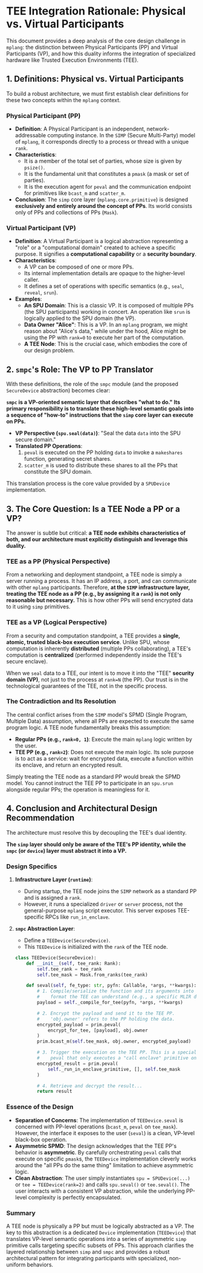# TEE Integration Rationale: Physical vs. Virtual Participants

This document provides a deep analysis of the core design challenge in `mplang`: the distinction between Physical Participants (PP) and Virtual Participants (VP), and how this duality informs the integration of specialized hardware like Trusted Execution Environments (TEE).

## 1. Definitions: Physical vs. Virtual Participants

To build a robust architecture, we must first establish clear definitions for these two concepts within the `mplang` context.

### Physical Participant (PP)

- **Definition**: A Physical Participant is an independent, network-addressable computing instance. In the `SIMP` (Secure Multi-Party) model of `mplang`, it corresponds directly to a process or thread with a unique `rank`.
- **Characteristics**:
  - It is a member of the total set of parties, whose size is given by `psize()`.
  - It is the fundamental unit that constitutes a `pmask` (a mask or set of parties).
  - It is the execution agent for `peval` and the communication endpoint for primitives like `bcast_m` and `scatter_m`.
- **Conclusion**: The `simp` core layer (`mplang.core.primitive`) is designed **exclusively and entirely around the concept of PPs**. Its world consists only of PPs and collections of PPs (`Mask`).

### Virtual Participant (VP)

- **Definition**: A Virtual Participant is a logical abstraction representing a "role" or a "computational domain" created to achieve a specific purpose. It signifies a **computational capability** or a **security boundary**.
- **Characteristics**:
  - A VP can be composed of one or more PPs.
  - Its internal implementation details are opaque to the higher-level caller.
  - It defines a set of operations with specific semantics (e.g., `seal`, `reveal`, `srun`).
- **Examples**:
  - **An SPU Domain**: This is a classic VP. It is composed of multiple PPs (the SPU participants) working in concert. An operation like `srun` is logically applied to the SPU domain (the VP).
  - **Data Owner "Alice"**: This is a VP. In an `mplang` program, we might reason about "Alice's data," while under the hood, Alice might be using the PP with `rank=0` to execute her part of the computation.
  - **A TEE Node**: This is the crucial case, which embodies the core of our design problem.

## 2. `smpc`'s Role: The VP to PP Translator

With these definitions, the role of the `smpc` module (and the proposed `SecureDevice` abstraction) becomes clear:

**`smpc` is a VP-oriented semantic layer that describes "what to do." Its primary responsibility is to translate these high-level semantic goals into a sequence of "how-to" instructions that the `simp` core layer can execute on PPs.**

- **VP Perspective (`spu.seal(data)`)**: "Seal the data `data` into the SPU secure domain."
- **Translated PP Operations**:
    1. `peval` is executed on the PP holding `data` to invoke a `makeshares` function, generating secret shares.
    2. `scatter_m` is used to distribute these shares to all the PPs that constitute the SPU domain.

This translation process is the core value provided by a `SPUDevice` implementation.

## 3. The Core Question: Is a TEE Node a PP or a VP?

The answer is subtle but critical: **a TEE node exhibits characteristics of both, and our architecture must explicitly distinguish and leverage this duality.**

### TEE as a PP (Physical Perspective)

From a networking and deployment standpoint, a TEE node is simply a server running a process. It has an IP address, a port, and can communicate with other `mplang` participants. Therefore, **at the `SIMP` infrastructure layer, treating the TEE node as a PP (e.g., by assigning it a `rank`) is not only reasonable but necessary.** This is how other PPs will send encrypted data to it using `simp` primitives.

### TEE as a VP (Logical Perspective)

From a security and computation standpoint, a TEE provides a **single, atomic, trusted black-box execution service**. Unlike SPU, whose computation is inherently **distributed** (multiple PPs collaborating), a TEE's computation is **centralized** (performed independently inside the TEE's secure enclave).

When we `seal` data to a TEE, our intent is to move it into the "TEE" **security domain (VP)**, not just to the process at `rank=N` (the PP). Our trust is in the technological guarantees of the TEE, not in the specific process.

### The Contradiction and Its Resolution

The central conflict arises from the `SIMP` model's SPMD (Single Program, Multiple Data) assumption, where all PPs are expected to execute the same program logic. A TEE node fundamentally breaks this assumption:

- **Regular PPs (e.g., `rank=0, 1`)**: Execute the main `mplang` logic written by the user.
- **TEE PP (e.g., `rank=2`)**: Does not execute the main logic. Its sole purpose is to act as a service: wait for encrypted data, execute a function within its enclave, and return an encrypted result.

Simply treating the TEE node as a standard PP would break the SPMD model. You cannot instruct the TEE PP to participate in an `spu.srun` alongside regular PPs; the operation is meaningless for it.

## 4. Conclusion and Architectural Design Recommendation

The architecture must resolve this by decoupling the TEE's dual identity.

**The `simp` layer should only be aware of the TEE's PP identity, while the `smpc` (or `device`) layer must abstract it into a VP.**

### Design Specifics

1. **Infrastructure Layer (`runtime`)**:
    - During startup, the TEE node joins the `SIMP` network as a standard PP and is assigned a `rank`.
    - However, it runs a specialized `driver` or `server` process, not the general-purpose `mplang` script executor. This server exposes TEE-specific RPCs like `run_in_enclave`.

2. **`smpc` Abstraction Layer**:
    - Define a `TEEDevice(SecureDevice)`.
    - This `TEEDevice` is initialized with the `rank` of the TEE node.

    ```python
    class TEEDevice(SecureDevice):
        def __init__(self, tee_rank: Rank):
            self.tee_rank = tee_rank
            self.tee_mask = Mask.from_ranks(tee_rank)

        def seval(self, fe_type: str, pyfn: Callable, *args, **kwargs):
            # 1. Compile/serialize the function and its arguments into a
            #    format the TEE can understand (e.g., a specific MLIR dialect).
            payload = self._compile_for_tee(pyfn, *args, **kwargs)

            # 2. Encrypt the payload and send it to the TEE PP.
            #    'obj.owner' refers to the PP holding the data.
            encrypted_payload = prim.peval(
                encrypt_for_tee, [payload], obj.owner
            )
            prim.bcast_m(self.tee_mask, obj.owner, encrypted_payload)

            # 3. Trigger the execution on the TEE PP. This is a special
            #    peval that only executes a "call enclave" primitive on the tee_mask.
            encrypted_result = prim.peval(
                self._run_in_enclave_primitive, [], self.tee_mask
            )

            # 4. Retrieve and decrypt the result...
            return result
    ```

### Essence of the Design

- **Separation of Concerns**: The implementation of `TEEDevice.seval` is concerned with PP-level operations (`bcast_m`, `peval` on `tee_mask`). However, the interface it exposes to the user (`seval`) is a clean, VP-level black-box operation.
- **Asymmetric SPMD**: The design acknowledges that the TEE PP's behavior is **asymmetric**. By carefully orchestrating `peval` calls that execute on specific `pmask`s, the `TEEDevice` implementation cleverly works around the "all PPs do the same thing" limitation to achieve asymmetric logic.
- **Clean Abstraction**: The user simply instantiates `spu = SPUDevice(...)` or `tee = TEEDevice(rank=2)` and calls `spu.seval()` or `tee.seval()`. The user interacts with a consistent VP abstraction, while the underlying PP-level complexity is perfectly encapsulated.

### Summary

A TEE node is physically a PP but must be logically abstracted as a VP. The key to this abstraction is a dedicated `Device` implementation (`TEEDevice`) that translates VP-level semantic operations into a series of asymmetric `simp` primitive calls targeting specific subsets of PPs. This approach clarifies the layered relationship between `simp` and `smpc` and provides a robust architectural pattern for integrating participants with specialized, non-uniform behaviors.

